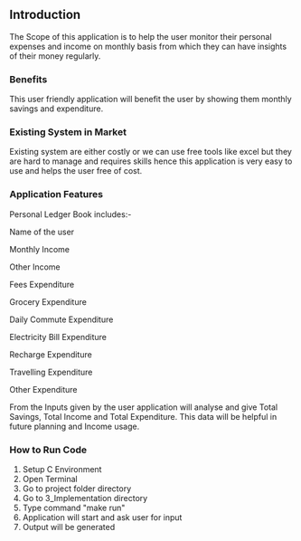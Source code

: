 ## Introduction
 The Scope of this application is to help the user monitor their personal expenses and income on monthly basis from which they can have insights of their money regularly.

### Benefits
This user friendly application will benefit the user by showing them monthly savings and expenditure. 

### Existing System in Market
Existing system are either costly or we can use free tools like excel but they are hard to manage and requires skills hence this application is very easy to use and helps the user free of cost. 

### Application Features
Personal Ledger Book includes:-

Name of the user

Monthly Income

Other Income

Fees Expenditure

Grocery Expenditure

Daily Commute Expenditure

Electricity Bill Expenditure

Recharge Expenditure

Travelling Expenditure

Other Expenditure

From the Inputs given by the user application will analyse and give Total Savings, Total Income and Total Expenditure. This data will be helpful in future planning and Income usage.


### How to Run Code

1. Setup C Environment
2. Open Terminal
3. Go to project folder directory
4. Go to 3_Implementation directory
5. Type command "make run"
6. Application will start and ask user for input
7. Output will be generated 


